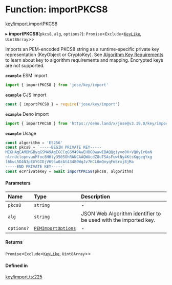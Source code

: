 # Function: importPKCS8

[key/import](../modules/key_import.md).importPKCS8

▸ **importPKCS8**(`pkcs8`, `alg`, `options?`): `Promise`<`Exclude`<[`KeyLike`](../types/types.KeyLike.md), `Uint8Array`\>\>

Imports an PEM-encoded PKCS8 string as a runtime-specific private key representation (KeyObject or CryptoKey).
See [Algorithm Key Requirements](https://github.com/panva/jose/issues/210) to learn about key to algorithm
requirements and mapping. Encrypted keys are not supported.

**`example`** ESM import
```js
import { importPKCS8 } from 'jose/key/import'
```

**`example`** CJS import
```js
const { importPKCS8 } = require('jose/key/import')
```

**`example`** Deno import
```js
import { importPKCS8 } from 'https://deno.land/x/jose@v3.19.0/key/import.ts'
```

**`example`** Usage
```js
const algorithm = 'ES256'
const pkcs8 = `-----BEGIN PRIVATE KEY-----
MIGHAgEAMBMGByqGSM49AgEGCCqGSM49AwEHBG0wawIBAQQgiyvo0X+VQ0yIrOaN
nlrnUclopnvuuMfoc8HHly3505OhRANCAAQWUcdZ8uTSAsFuwtNy4KtsKqgeqYxg
l6kwL5D4N3pEGYGIDjV69Sw0zAt43480WqJv7HCL0mQnyqFmSrxj8jMa
-----END PRIVATE KEY-----`
const ecPrivateKey = await importPKCS8(pkcs8, algorithm)
```

#### Parameters

| Name | Type | Description |
| :------ | :------ | :------ |
| `pkcs8` | `string` | - |
| `alg` | `string` | JSON Web Algorithm identifier to be used with the imported key. |
| `options?` | [`PEMImportOptions`](../interfaces/key_import.PEMImportOptions.md) | - |

#### Returns

`Promise`<`Exclude`<[`KeyLike`](../types/types.KeyLike.md), `Uint8Array`\>\>

#### Defined in

[key/import.ts:225](https://github.com/panva/jose/blob/v3.19.0/src/key/import.ts#L225)
